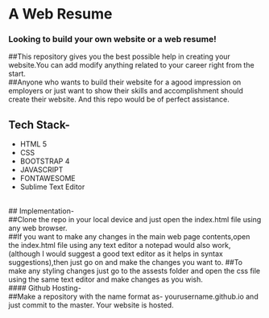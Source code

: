 # A Web Resume
### Looking to build your own website or a web resume!
##This repository gives you the best possible help in creating your website.You can add modify anything related to your career right from the start.
<br>
##Anyone who wants to build their website for a agood impression on employers or just want to show their skills and accomplishment should create their website. And this repo would be of perfect assistance.
<br>
## Tech Stack-
* HTML 5
* CSS
* BOOTSTRAP 4
* JAVASCRIPT
* FONTAWESOME
* Sublime Text Editor
<br>
## Implementation-
<br>
##Clone the repo in your local device and just open the index.html file using any web browser.
<br>
##If you want to make any changes in the main web page contents,open the index.html file using any text editor a notepad would also work,(although I would suggest a good text editor as it helps in syntax suggestions),then just go on and make the changes you want to.
##To make any styling changes just go to the assests folder and open the css file using the same text editor and make changes as you wish.
<br>
#### Github Hosting-
<br>
##Make a repository with the name format as- yourusername.github.io and just commit to the master. Your website is hosted.

